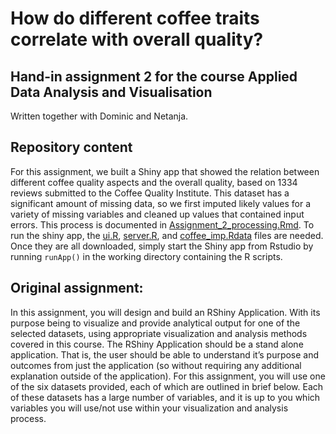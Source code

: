 # How do different coffee traits correlate with overall quality?
## Hand-in assignment 2 for the course Applied Data Analysis and Visualisation
Written together with Dominic and Netanja.

## Repository content
For this assignment, we built a Shiny app that showed the relation between different coffee quality aspects and the overall quality, based on 1334 reviews submitted to the Coffee Quality Institute.
This dataset has a significant amount of missing data, so we first imputed likely values for a variety of missing variables and cleaned up values that contained input errors. This process is documented in [Assignment_2_processing.Rmd](Assignment_2_processing.html).
To run the shiny app, the [ui.R](ui.R), [server.R](server.R), and [coffee_imp.Rdata](coffee_imp.Rdata) files are needed. Once they are all downloaded, simply start the Shiny app from Rstudio by running `runApp()` in the working directory containing the R scripts.

## Original assignment:
In this assignment, you will design and build an RShiny Application. With its purpose being to visualize and provide analytical output for one of the selected datasets, using appropriate visualization and analysis methods covered in this course. The RShiny Application should be a stand alone application. That is, the user should be able to understand it’s purpose and outcomes from just the application (so without requiring any additional explanation outside of the application). 
For this assignment, you will use one of the six datasets provided, each of which are outlined in brief below. Each of these datasets has a large number of variables, and it is up to you which variables you will use/not use within your visualization and analysis process.
